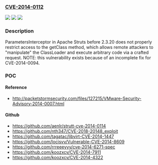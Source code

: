 ### [CVE-2014-0112](https://cve.mitre.org/cgi-bin/cvename.cgi?name=CVE-2014-0112)
![](https://img.shields.io/static/v1?label=Product&message=n%2Fa&color=blue)
![](https://img.shields.io/static/v1?label=Version&message=n%2Fa&color=blue)
![](https://img.shields.io/static/v1?label=Vulnerability&message=n%2Fa&color=brighgreen)

### Description

ParametersInterceptor in Apache Struts before 2.3.20 does not properly restrict access to the getClass method, which allows remote attackers to "manipulate" the ClassLoader and execute arbitrary code via a crafted request. NOTE: this vulnerability exists because of an incomplete fix for CVE-2014-0094.

### POC

#### Reference
- http://packetstormsecurity.com/files/127215/VMware-Security-Advisory-2014-0007.html

#### Github
- https://github.com/aenlr/strutt-cve-2014-0114
- https://github.com/nth347/CVE-2018-20148_exploit
- https://github.com/tagatac/libvirt-CVE-2014-1447
- https://github.com/locisvv/Vulnerable-CVE-2014-8609
- https://github.com/rrreeeyyy/cve-2014-6271-spec
- https://github.com/koozxcv/CVE-2014-7911
- https://github.com/koozxcv/CVE-2014-4322

